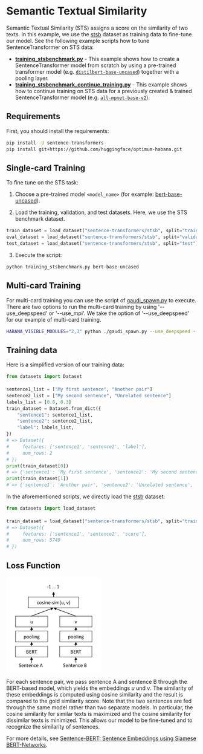 # Semantic Textual Similarity

Semantic Textual Similarity (STS) assigns a score on the similarity of two texts. In this example, we use the [stsb](https://huggingface.co/datasets/sentence-transformers/stsb) dataset as training data to fine-tune our model. See the following example scripts how to tune SentenceTransformer on STS data:

- **[training_stsbenchmark.py](training_stsbenchmark.py)** - This example shows how to create a SentenceTransformer model from scratch by using a pre-trained transformer model (e.g. [`distilbert-base-uncased`](https://huggingface.co/distilbert/distilbert-base-uncased)) together with a pooling layer.
- **[training_stsbenchmark_continue_training.py](training_stsbenchmark_continue_training.py)** - This example shows how to continue training on STS data for a previously created & trained SentenceTransformer model (e.g. [`all-mpnet-base-v2`](https://huggingface.co/sentence-transformers/all-mpnet-base-v2)).

## Requirements

First, you should install the requirements:

```bash
pip install -U sentence-transformers
pip install git+https://github.com/huggingface/optimum-habana.git
```

## Single-card Training

To fine tune on the STS task:

1. Choose a pre-trained model `<model_name>` (for example: [bert-base-uncased](https://huggingface.co/google-bert/bert-base-uncased)).

2. Load the training, validation, and test datasets. Here, we use the STS benchmark dataset.

```python
train_dataset = load_dataset("sentence-transformers/stsb", split="train")
eval_dataset = load_dataset("sentence-transformers/stsb", split="validation")
test_dataset = load_dataset("sentence-transformers/stsb", split="test")
```

3. Execute the script:

```bash
python training_stsbenchmark.py bert-base-uncased
```

## Multi-card Training

For multi-card training you can use the script of [gaudi_spawn.py](https://github.com/huggingface/optimum-habana/blob/main/examples/gaudi_spawn.py) to execute. There are two options to run the multi-card training by using '--use_deepspeed' or '--use_mpi'. We take the option of '--use_deepspeed' for our example of  multi-card training. 

```bash
HABANA_VISIBLE_MODULES="2,3" python ./gaudi_spawn.py --use_deepspeed --world_size 2 training_stsbenchmark.py bert-base-uncased
```

## Training data

Here is a simplified version of our training data:

```python
from datasets import Dataset

sentence1_list = ["My first sentence", "Another pair"]
sentence2_list = ["My second sentence", "Unrelated sentence"]
labels_list = [0.8, 0.3]
train_dataset = Dataset.from_dict({
    "sentence1": sentence1_list,
    "sentence2": sentence2_list,
    "label": labels_list,
})
# => Dataset({
#     features: ['sentence1', 'sentence2', 'label'],
#     num_rows: 2
# })
print(train_dataset[0])
# => {'sentence1': 'My first sentence', 'sentence2': 'My second sentence', 'label': 0.8}
print(train_dataset[1])
# => {'sentence1': 'Another pair', 'sentence2': 'Unrelated sentence', 'label': 0.3}
```

In the aforementioned scripts, we directly load the [stsb](https://huggingface.co/datasets/sentence-transformers/stsb) dataset:

```python
from datasets import load_dataset

train_dataset = load_dataset("sentence-transformers/stsb", split="train")
# => Dataset({
#     features: ['sentence1', 'sentence2', 'score'],
#     num_rows: 5749
# })
```

## Loss Function

<img src="https://raw.githubusercontent.com/UKPLab/sentence-transformers/master/docs/img/SBERT_Siamese_Network.png" alt="SBERT Siamese Network Architecture" width="250"/>

For each sentence pair, we pass sentence A and sentence B through the BERT-based model, which yields the embeddings _u_ und _v_. The similarity of these embeddings is computed using cosine similarity and the result is compared to the gold similarity score. Note that the two sentences are fed through the same model rather than two separate models. In particular, the cosine similarity for similar texts is maximized and the cosine similarity for dissimilar texts is minimized. This allows our model to be fine-tuned and to recognize the similarity of sentences.

For more details, see [Sentence-BERT: Sentence Embeddings using Siamese BERT-Networks](https://arxiv.org/abs/1908.10084).


